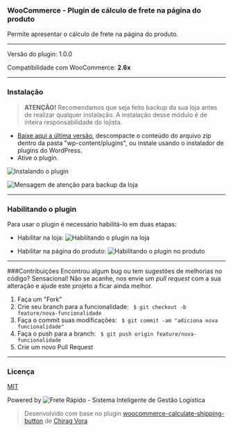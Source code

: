 ### WooCommerce - Plugin de cálculo de frete na página do produto
Permite apresentar o cálculo de frete na página do produto.
	
---

Versão do plugin: 1.0.0

Compatibilidade com WooCommerce: **2.6x**

----------

### Instalação

>**ATENÇÃO!** Recomendamos que seja feito backup da sua loja antes de realizar qualquer instalação. A instalação desse módulo é de inteira responsabilidade do lojista.


- [Baixe aqui a última versão][1], descompacte o conteúdo do arquivo zip dentro da pasta "wp-content/plugins", ou instale usando o instalador de plugins do WordPress.
- Ative o plugin.

![Instalando o plugin](https://freterapido.com/dev/imgs/woocommerce_2.6_doc/product_page/intall_plugin_product.gif "Procedimento de Instalação")

![Mensagem de atenção para backup da loja](https://freterapido.com/dev/imgs/woocommerce_2.6_doc/attention_2.png "#FicaDica ;)")

----------

### Habilitando o plugin

Para usar o plugin é necessário habilitá-lo em duas etapas:

- Habilitar na loja:
![Habilitando o plugin na loja](https://freterapido.com/dev/imgs/woocommerce_2.6_doc/product_page/enable_plugin_product.gif "")

- Habilitar na página do produto:
![Habilitando o plugin no produto](http://freterapido.com/dev/imgs/woocommerce_2.6_doc/product_page/produto_tab_calcular_frete.png "Configuração de categorias")

--------

###Contribuições
Encontrou algum bug ou tem sugestões de melhorias no código? Sensacional! Não se acanhe, nos envie um *pull request* com a sua alteração e ajude este projeto a ficar ainda melhor.

1. Faça um "Fork"
2. Crie seu branch para a funcionalidade: ` $ git checkout -b feature/nova-funcionalidade`
3. Faça o commit suas modificações: ` $ git commit -am "adiciona nova funcionalidade"`
4. Faça o push para a branch: ` $ git push origin feature/nova-funcionalidade`
5. Crie um novo Pull Request

--------

### Licença
[MIT][2]

Powered by 
![Frete Rápido - Sistema Inteligente de Gestão Logística](https://freterapido.com/imgs/frete_rapido.png)

> Desenvolvido com base no plugin [woocommerce-calculate-shipping-button][3] de [Chirag Vora][4]

[1]: https://github.com/freterapido/freterapido_woocommerce_2.6_shipping_product_page/archive/master.zip
[2]: https://github.com/freterapido/freterapido_woocommerce_2.6_shipping_product_page/blob/master/LICENSE
[3]: https://github.com/chirag-v/woocommerce-calculate-shipping-button
[4]: https://github.com/chirag-v
